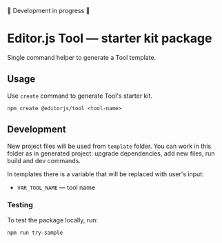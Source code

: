🚧 Development in progress 🚧

# Editor.js Tool — starter kit package

Single command helper to generate a Tool template.

## Usage

Use `create` command to generate Tool's starter kit.

```
npm create @editorjs/tool <tool-name>
```

## Development

New project files will be used from `template` folder. You can work in this folder as in generated project: upgrade dependencies, add new files, run build and dev commands.

In templates there is a variable that will be replaced with user's input:

- `VAR_TOOL_NAME` — tool name

### Testing

To test the package locally, run:

```
npm run try-sample
```
